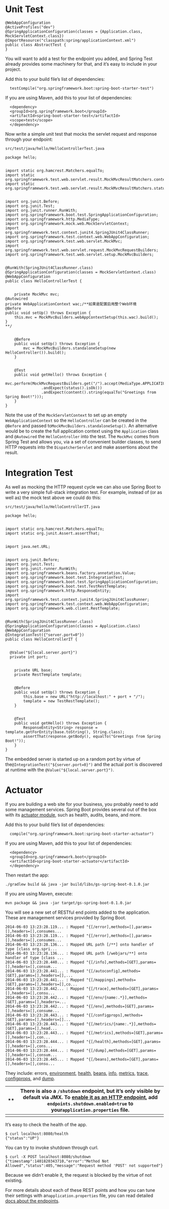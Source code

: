 # Unit Test

```@RunWith(SpringJUnit4ClassRunner.class)
@WebAppConfiguration
@ActiveProfiles("dev")
@SpringApplicationConfiguration(classes = {Application.class, MockServletContext.class})
@ImportResource("classpath:spring/applicationContext.xml")
public class AbstractTest {
}

```

You will want to add a test for the endpoint you added, and Spring Test already provides some machinery for that, and it’s easy to include in your project.

Add this to your build file’s list of dependencies:

```
  testCompile("org.springframework.boot:spring-boot-starter-test")
```

If you are using Maven, add this to your list of dependencies:

```
  <dependency>
  <groupId>org.springframework.boot</groupId>
  <artifactId>spring-boot-starter-test</artifactId>
  <scope>test</scope>
  </dependency>
```

Now write a simple unit test that mocks the servlet request and response through your endpoint:

`src/test/java/hello/HelloControllerTest.java`

```
package hello;


import static org.hamcrest.Matchers.equalTo;
import static org.springframework.test.web.servlet.result.MockMvcResultMatchers.content;
import static org.springframework.test.web.servlet.result.MockMvcResultMatchers.status;


import org.junit.Before;
import org.junit.Test;
import org.junit.runner.RunWith;
import org.springframework.boot.test.SpringApplicationConfiguration;
import org.springframework.http.MediaType;
import org.springframework.mock.web.MockServletContext;
import org.springframework.test.context.junit4.SpringJUnit4ClassRunner;
import org.springframework.test.context.web.WebAppConfiguration;
import org.springframework.test.web.servlet.MockMvc;
import org.springframework.test.web.servlet.request.MockMvcRequestBuilders;
import org.springframework.test.web.servlet.setup.MockMvcBuilders;


@RunWith(SpringJUnit4ClassRunner.class)
@SpringApplicationConfiguration(classes = MockServletContext.class)
@WebAppConfiguration
public class HelloControllerTest {


	private MockMvc mvc;
@Autowired
private WebApplicationContext wac;/**如果是配置启用整个Web环境
@Before
public void setUp() throws Exception {
    this.mvc = MockMvcBuilders.webAppContextSetup(this.wac).build();
}
**/


	@Before
	public void setUp() throws Exception {
		mvc = MockMvcBuilders.standaloneSetup(new HelloController()).build();
	}


	@Test
	public void getHello() throws Exception {
		mvc.perform(MockMvcRequestBuilders.get("/").accept(MediaType.APPLICATION_JSON))
				.andExpect(status().isOk())
				.andExpect(content().string(equalTo("Greetings from Spring Boot!")));
	}
}
```

Note the use of the `MockServletContext` to set up an empty `WebApplicationContext` so the `HelloController` can be created in the `@Before` and passed to`MockMvcBuilders.standaloneSetup()`. An alternative would be to create the full application context using the `Application` class and `@Autowired` the `HelloController` into the test. The `MockMvc` comes from Spring Test and allows you, via a set of convenient builder classes, to send HTTP requests into the `DispatcherServlet` and make assertions about the result.

# Integration Test

As well as mocking the HTTP request cycle we can also use Spring Boot to write a very simple full-stack integration test. For example, instead of (or as well as) the mock test above we could do this:

`src/test/java/hello/HelloControllerIT.java`

```
package hello;


import static org.hamcrest.Matchers.equalTo;
import static org.junit.Assert.assertThat;


import java.net.URL;


import org.junit.Before;
import org.junit.Test;
import org.junit.runner.RunWith;
import org.springframework.beans.factory.annotation.Value;
import org.springframework.boot.test.IntegrationTest;
import org.springframework.boot.test.SpringApplicationConfiguration;
import org.springframework.boot.test.TestRestTemplate;
import org.springframework.http.ResponseEntity;
import org.springframework.test.context.junit4.SpringJUnit4ClassRunner;
import org.springframework.test.context.web.WebAppConfiguration;
import org.springframework.web.client.RestTemplate;


@RunWith(SpringJUnit4ClassRunner.class)
@SpringApplicationConfiguration(classes = Application.class)
@WebAppConfiguration
@IntegrationTest({"server.port=0"})
public class HelloControllerIT {


  @Value("${local.server.port}")
  private int port;


	private URL base;
	private RestTemplate template;


	@Before
	public void setUp() throws Exception {
		this.base = new URL("http://localhost:" + port + "/");
		template = new TestRestTemplate();
	}


	@Test
	public void getHello() throws Exception {
		ResponseEntity<String> response = template.getForEntity(base.toString(), String.class);
		assertThat(response.getBody(), equalTo("Greetings from Spring Boot!"));
	}
}
```

The embedded server is started up on a random port by virtue of the`@IntegrationTest("${server.port=0}")` and the actual port is discovered at runtime with the `@Value("${local.server.port}")`.

# Actuator

If you are building a web site for your business, you probably need to add some management services. Spring Boot provides several out of the box with its [actuator module](http://docs.spring.io/spring-boot/docs/1.3.3.RELEASE/reference/htmlsingle/#production-ready), such as health, audits, beans, and more.

Add this to your build file’s list of dependencies:

```
  compile("org.springframework.boot:spring-boot-starter-actuator")
```

If you are using Maven, add this to your list of dependencies:

```
  <dependency>
  <groupId>org.springframework.boot</groupId>
  <artifactId>spring-boot-starter-actuator</artifactId>
  </dependency>
```

Then restart the app:

```
./gradlew build && java -jar build/libs/gs-spring-boot-0.1.0.jar
```

If you are using Maven, execute:

```
mvn package && java -jar target/gs-spring-boot-0.1.0.jar
```

You will see a new set of RESTful end points added to the application. These are management services provided by Spring Boot.

```
2014-06-03 13:23:28.119... : Mapped "{[/error],methods=[],params=[],headers=[],consumes...
2014-06-03 13:23:28.119... : Mapped "{[/error],methods=[],params=[],headers=[],consumes...
2014-06-03 13:23:28.136... : Mapped URL path [/**] onto handler of type [class org.spri...
2014-06-03 13:23:28.136... : Mapped URL path [/webjars/**] onto handler of type [class ...
2014-06-03 13:23:28.440... : Mapped "{[/info],methods=[GET],params=[],headers=[],consum...
2014-06-03 13:23:28.441... : Mapped "{[/autoconfig],methods=[GET],params=[],headers=[],...
2014-06-03 13:23:28.441... : Mapped "{[/mappings],methods=[GET],params=[],headers=[],co...
2014-06-03 13:23:28.442... : Mapped "{[/trace],methods=[GET],params=[],headers=[],consu...
2014-06-03 13:23:28.442... : Mapped "{[/env/{name:.*}],methods=[GET],params=[],headers=...
2014-06-03 13:23:28.442... : Mapped "{[/env],methods=[GET],params=[],headers=[],consume...
2014-06-03 13:23:28.443... : Mapped "{[/configprops],methods=[GET],params=[],headers=[]...
2014-06-03 13:23:28.443... : Mapped "{[/metrics/{name:.*}],methods=[GET],params=[],head...
2014-06-03 13:23:28.443... : Mapped "{[/metrics],methods=[GET],params=[],headers=[],con...
2014-06-03 13:23:28.444... : Mapped "{[/health],methods=[GET],params=[],headers=[],cons...
2014-06-03 13:23:28.444... : Mapped "{[/dump],methods=[GET],params=[],headers=[],consum...
2014-06-03 13:23:28.445... : Mapped "{[/beans],methods=[GET],params=[],headers=[],consu...
```

They include: errors, [environment](http://localhost:8080/env), [health](http://localhost:8080/health), [beans](http://localhost:8080/beans), [info](http://localhost:8080/info), [metrics](http://localhost:8080/metrics), [trace](http://localhost:8080/trace), [configprops](http://localhost:8080/configprops), and [dump](http://localhost:8080/dump).

| \*\* | There is also a `/shutdown` endpoint, but it’s only visible by default via JMX. To [enable it as an HTTP endpoint](http://docs.spring.io/spring-boot/docs/1.3.3.RELEASE/reference/htmlsingle/#production-ready-customizing-endpoints), add `endpoints.shutdown.enabled=true` to your`application.properties` file. |
| ---- | ------------------------------------------------------------------------------------------------------------------------------------------------------------------------------------------------------------------------------------------------------------------------------------------------------------------ |
|      |                                                                                                                                                                                                                                                                                                                    |

It’s easy to check the health of the app.

```
$ curl localhost:8080/health
{"status":"UP"}
```

You can try to invoke shutdown through curl.

```
$ curl -X POST localhost:8080/shutdown
{"timestamp":1401820343710,"error":"Method Not Allowed","status":405,"message":"Request method 'POST' not supported"}
```

Because we didn’t enable it, the request is blocked by the virtue of not existing.

For more details about each of these REST points and how you can tune their settings with an`application.properties` file, you can read detailed [docs about the endpoints](http://docs.spring.io/spring-boot/docs/1.3.3.RELEASE/reference/htmlsingle/#production-ready-endpoints).
